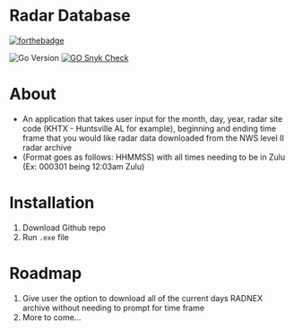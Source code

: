 # Radar Database

[![forthebadge](https://forthebadge.com/images/badges/made-with-go.svg)](https://forthebadge.com)

![Go Version](https://img.shields.io/badge/GO-1.22.2-yellow)
[![GO Snyk Check](https://github.com/Zachdehooge/Radar_Database/actions/workflows/snyk.yml/badge.svg)](https://github.com/Zachdehooge/Radar_Database/actions/workflows/snyk.yml)

# About
* An application that takes user input for the month, day, year, radar site code (KHTX - Huntsville AL for example), beginning and ending time frame that you would like radar data downloaded from the NWS level II radar archive
* (Format goes as follows: HHMMSS) with all times needing to be in Zulu (Ex: 000301 being 12:03am Zulu)

# Installation

1. Download Github repo
2. Run `.exe` file

# Roadmap
1. Give user the option to download all of the current days RADNEX archive without needing to prompt for time frame
2. More to come...
